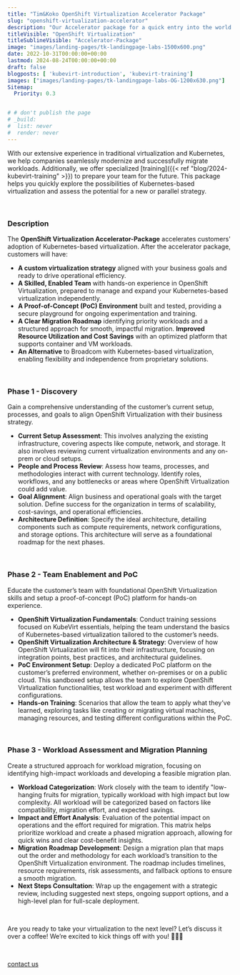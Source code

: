 ```yaml
---
title: "Tim&Koko OpenShift Virtualization Accelerator Package"
slug: "openshift-virtualization-accelerator"
description: "Our Accelerator package for a quick entry into the world of OpenShift Virtualization"
titleVisible: "OpenShift Virtualization"
titleSublineVisible: "Accelerator-Package"
image: "images/landing-pages/tk-landingpage-labs-1500x600.png"
date: 2022-10-31T00:00:00+00:00
lastmod: 2024-08-24T00:00:00+00:00
draft: false
blogposts: [ 'kubevirt-introduction', 'kubevirt-training']
images: ["images/landing-pages/tk-landingpage-labs-OG-1200x630.png"]
Sitemap:
  Priority: 0.3


# # don't publish the page
# _build:
#  list: never
#  render: never
---
```



With our extensive experience in traditional virtualization and Kubernetes, we help companies seamlessly modernize and successfully migrate workloads. Additionally, we offer specialized [training]({{< ref "blog/2024-kubevirt-training" >}}) to prepare your team for the future. This package helps you quickly explore the possibilities of Kubernetes-based virtualization and assess the potential for a new or parallel strategy.

&nbsp;

### Description

The **OpenShift Virtualization Accelerator-Package** accelerates customers' adoption of Kubernetes-based virtualization. After the accelerator package, customers will have:

* **A custom virtualization strategy** aligned with your business goals and ready to drive operational efficiency.
* **A Skilled, Enabled Team** with hands-on experience in OpenShift Virtualization, prepared to manage and expand your Kubernetes-based virtualization independently.
* **A Proof-of-Concept (PoC) Environment** built and tested, providing a secure playground for ongoing experimentation and training.
* **A Clear Migration Roadmap** identifying priority workloads and a structured approach for smooth, impactful migration.
**Improved Resource Utilization and Cost Savings** with an optimized platform that supports container and VM workloads.
* **An Alternative** to Broadcom with Kubernetes-based virtualization, enabling flexibility and independence from proprietary solutions.

&nbsp;

### Phase 1 - Discovery

Gain a comprehensive understanding of the customer’s current setup, processes, and goals to align OpenShift Virtualization with their business strategy.

* **Current Setup Assessment**: This involves analyzing the existing infrastructure, covering aspects like compute, network, and storage. It also involves reviewing current virtualization environments and any on-prem or cloud setups.
* **People and Process Review**: Assess how teams, processes, and methodologies interact with current technology. Identify roles, workflows, and any bottlenecks or areas where OpenShift Virtualization could add value.
* **Goal Alignment**: Align business and operational goals with the target solution. Define success for the organization in terms of scalability, cost-savings, and operational efficiencies.
* **Architecture Definition**: Specify the ideal architecture, detailing components such as compute requirements, network configurations, and storage options. This architecture will serve as a foundational roadmap for the next phases.

&nbsp;

### Phase 2 - Team Enablement and PoC

Educate the customer’s team with foundational OpenShift Virtualization skills and setup a proof-of-concept (PoC) platform for hands-on experience.

* **OpenShift Virtualization Fundamentals**: Conduct training sessions focused on KubeVirt essentials, helping the team understand the basics of Kubernetes-based virtualization tailored to the customer’s needs.
* **OpenShift Virtualization Architecture & Strategy**: Overview of how OpenShift Virtualization will fit into their infrastructure, focusing on integration points, best practices, and architectural guidelines.
* **PoC Environment Setup**: Deploy a dedicated PoC platform on the customer’s preferred environment, whether on-premises or on a public cloud. This sandboxed setup allows the team to explore OpenShift Virtualization functionalities, test workload and experiment with different configurations.
* **Hands-on Training**: Scenarios that allow the team to apply what they’ve learned, exploring tasks like creating or migrating virtual machines, managing resources, and testing different configurations within the PoC.

&nbsp;

### Phase 3 - Workload Assessment and Migration Planning

Create a structured approach for workload migration, focusing on identifying high-impact workloads and developing a feasible migration plan.

* **Workload Categorization**: Work closely with the team to identify "low-hanging fruits for migration, typically workload with high impact but low complexity. All workload will be categorized based on factors like compatibility, migration effort, and expected savings.
* **Impact and Effort Analysis**: Evaluation of the potential impact on operations and the effort required for migration. This matrix helps prioritize workload and create a phased migration approach, allowing for quick wins and clear cost-benefit insights.
* **Migration Roadmap Development**: Design a migration plan that maps out the order and methodology for each workload’s transition to the OpenShift Virtualization environment. The roadmap includes timelines, resource requirements, risk assessments, and fallback options to ensure a smooth migration.
* **Next Steps Consultation**: Wrap up the engagement with a strategic review, including suggested next steps, ongoing support options, and a high-level plan for full-scale deployment.

&nbsp;

Are you ready to take your virtualization to the next level? Let’s discuss it over a coffee! We’re excited to kick things off with you! 🚀🚀🚀

&nbsp;

<a class="btn btn-primary rounded-pill" href="mailto:hallo@tim-koko.ch">contact us</a>
